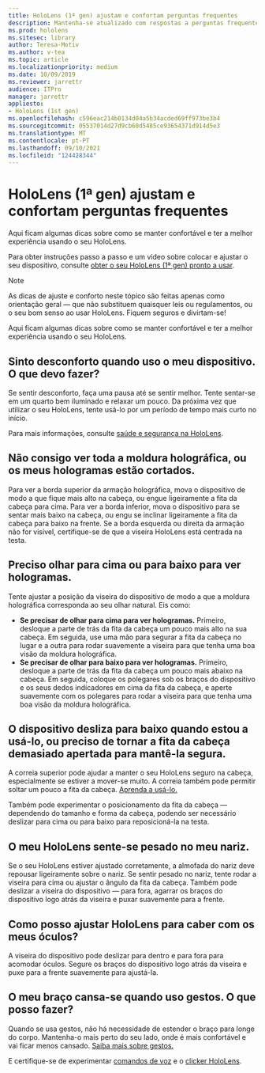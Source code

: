 ```yaml
---
title: HoloLens (1ª gen) ajustam e confortam perguntas frequentes
description: Mantenha-se atualizado com respostas a perguntas frequentes sobre como encaixar o seu dispositivo de realidade mista HoloLens (1ª gen).
ms.prod: hololens
ms.sitesec: library
author: Teresa-Motiv
ms.author: v-tea
ms.topic: article
ms.localizationpriority: medium
ms.date: 10/09/2019
ms.reviewer: jarrettr
audience: ITPro
manager: jarrettr
appliesto:
- HoloLens (1st gen)
ms.openlocfilehash: c596eac214b0134d04a5b34acded69ff973be3b4
ms.sourcegitcommit: 05537014d27d9cb60d5485ce93654371d914d5e3
ms.translationtype: MT
ms.contentlocale: pt-PT
ms.lasthandoff: 09/10/2021
ms.locfileid: "124428344"
---
```

# <a name="hololens-1st-gen-fit-and-comfort-frequently-asked-questions"></a>HoloLens (1ª gen) ajustam e confortam perguntas frequentes

Aqui ficam algumas dicas sobre como se manter confortável e ter a melhor experiência usando o seu HoloLens.

Para obter instruções passo a passo e um vídeo sobre colocar e ajustar o seu dispositivo, consulte [obter o seu HoloLens (1ª gen) pronto a usar](hololens1-setup.md).

> [!NOTE]
> As dicas de ajuste e conforto neste tópico são feitas apenas como orientação geral &mdash; que não substituem quaisquer leis ou regulamentos, ou o seu bom senso ao usar HoloLens. Fiquem seguros e divirtam-se!

Aqui ficam algumas dicas sobre como se manter confortável e ter a melhor experiência usando o seu HoloLens.

## <a name="im-experiencing-discomfort-when-i-use-my-device-what-should-i-do"></a>Sinto desconforto quando uso o meu dispositivo. O que devo fazer?

Se sentir desconforto, faça uma pausa até se sentir melhor. Tente sentar-se em um quarto bem iluminado e relaxar um pouco. Da próxima vez que utilizar o seu HoloLens, tente usá-lo por um período de tempo mais curto no início.

Para mais informações, consulte [saúde e segurança na HoloLens](https://go.microsoft.com/fwlink/p/?LinkId=746661).

## <a name="i-cant-see-the-whole-holographic-frame-or-my-holograms-are-cut-off"></a>Não consigo ver toda a moldura holográfica, ou os meus hologramas estão cortados.

Para ver a borda superior da armação holográfica, mova o dispositivo de modo a que fique mais alto na cabeça, ou engue ligeiramente a fita da cabeça para cima. Para ver a borda inferior, mova o dispositivo para se sentar mais baixo na cabeça, ou engu se inclinar ligeiramente a fita da cabeça para baixo na frente. Se a borda esquerda ou direita da armação não for visível, certifique-se de que a viseira HoloLens está centrada na testa.

## <a name="i-need-to-look-up-or-down-to-see-holograms"></a>Preciso olhar para cima ou para baixo para ver hologramas.

Tente ajustar a posição da viseira do dispositivo de modo a que a moldura holográfica corresponda ao seu olhar natural. Eis como:

- **Se precisar de olhar para cima para ver hologramas.** Primeiro, desloque a parte de trás da fita da cabeça um pouco mais alto na sua cabeça. Em seguida, use uma mão para segurar a fita da cabeça no lugar e a outra para rodar suavemente a viseira para que tenha uma boa visão da moldura holográfica.
- **Se precisar de olhar para baixo para ver hologramas.** Primeiro, desloque a parte de trás da fita da cabeça um pouco mais abaixo na cabeça. Em seguida, coloque os polegares sob os braços do dispositivo e os seus dedos indicadores em cima da fita da cabeça, e aperte suavemente com os polegares para rodar a viseira para que tenha uma boa visão da moldura holográfica.

## <a name="the-device-slides-down-when-im-using-it-or-i-need-to-make-the-headband-too-tight-to-keep-it-secure"></a>O dispositivo desliza para baixo quando estou a usá-lo, ou preciso de tornar a fita da cabeça demasiado apertada para mantê-la segura.

A correia superior pode ajudar a manter o seu HoloLens seguro na cabeça, especialmente se estiver a mover-se muito. A correia também pode permitir soltar um pouco a fita da cabeça. [Aprenda a usá-lo.](hololens1-setup.md#adjust-fit)

Também pode experimentar o posicionamento da fita da cabeça &mdash; dependendo do tamanho e forma da cabeça, podendo ser necessário deslizar para cima ou para baixo para reposicioná-la na testa.

## <a name="my-hololens-feels-heavy-on-my-nose"></a>O meu HoloLens sente-se pesado no meu nariz.

Se o seu HoloLens estiver ajustado corretamente, a almofada do nariz deve repousar ligeiramente sobre o nariz. Se sentir pesado no nariz, tente rodar a viseira para cima ou ajustar o ângulo da fita da cabeça. Também pode deslizar a viseira do dispositivo &mdash; para fora, agarrar os braços do dispositivo logo atrás da viseira e puxar suavemente para a frente.

## <a name="how-can-i-adjust-hololens-to-fit-with-my-glasses"></a>Como posso ajustar HoloLens para caber com os meus óculos?

A viseira do dispositivo pode deslizar para dentro e para fora para acomodar óculos. Segure os braços do dispositivo logo atrás da viseira e puxe para a frente suavemente para ajustá-la.

## <a name="my-arm-gets-tired-when-i-use-gestures-what-can-i-do"></a>O meu braço cansa-se quando uso gestos. O que posso fazer?

Quando se usa gestos, não há necessidade de estender o braço para longe do corpo. Mantenha-o mais perto do seu lado, onde é mais confortável e vai ficar menos cansado. [Saiba mais sobre gestos.](hololens1-basic-usage.md#use-hololens-with-your-hands)

E certifique-se de experimentar [comandos de voz](hololens-cortana.md) e o [clicker HoloLens](hololens1-clicker.md).
